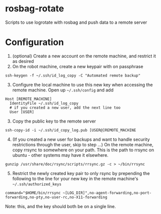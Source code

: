 rosbag-rotate
=============

Scripts to use logrotate with rosbag and push data to a remote server

# Configuration
1. (optional) Create a new account on the remote machine, and restrict it as desired
2. On the robot machine, create a new keypair with on passphrase 

  ```
  ssh-keygen -f ~/.ssh/id_log_copy -C "Automated remote backup"
  ```

3. Configure the local machine to use this new key when accessing the remote machine. Open up `~/.ssh/config` and add

  ```
  Host [REMOTE_MACHINE]
    IdentityFile ~/.ssh/id_log_copy
    # if you created a new user, add the next line too
    User [USER]
  ```

3. Copy the public key to the remote server

  ```
  ssh-copy-id -i ~/.ssh/id_copy_log.pub [USER@]REMOTE_MACHINE
  ```
  
4. (If you created a new user for backups and want to handle security restrictions through the user, skip to step ...) On the remote machine, copy rrsync to somewhere on your path. This is the path to rrsync on ubuntu - other systems may have it elsewhere.

  ```
  gunzip /usr/share/doc/rsync/scripts/rrsync.gz -c > ~/bin/rrsync
  ```
  
5. Restrict the newly created key pair to only rsync by prepending the following to the line for your new key in the remote machine's `~/.ssh/authorized_keys`

  ```
  command="$HOME/bin/rrsync ~[LOG_DIR]",no-agent-forwarding,no-port-forwarding,no-pty,no-user-rc,no-X11-forwarding
  ```
  Note: this, and the key should both be on a single line.
  
